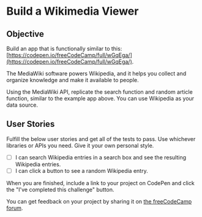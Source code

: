 # Build a Wikimedia Viewer

## Objective

Build an app that is functionally similar to this: [https://codepen.io/freeCodeCamp/full/wGqEga/](https://codepen.io/freeCodeCamp/full/wGqEga/).

The MediaWiki software powers Wikipedia, and it helps you collect and organize knowledge and make it available to people.

Using the MediaWiki API, replicate the search function and random article function, similar to the example app above. You can use Wikipedia as your data source.

## User Stories

Fulfill the below user stories and get all of the tests to pass. Use whichever libraries or APIs you need. Give it your own personal style.

- [ ] I can search Wikipedia entries in a search box and see the resulting Wikipedia entries.
- [ ] I can click a button to see a random Wikipedia entry.

When you are finished, include a link to your project on CodePen and click the "I've completed this challenge" button.

You can get feedback on your project by sharing it on [the freeCodeCamp forum](https://forum.freecodecamp.org/c/project-feedback/409).
